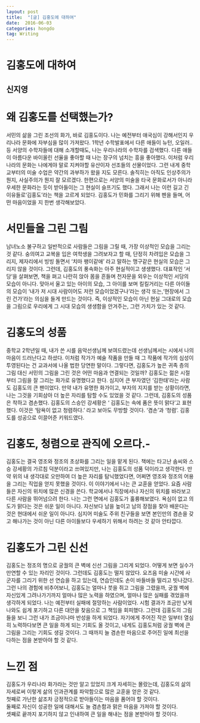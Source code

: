 ```yaml
---  
layout: post  
title:  "[글] 김홍도에 대하여"
date:  2016-06-03   
categories: hongdo   
tag: Writing  
---  
```


# 김홍도에 대하여
## 신지영

# 왜 김홍도를 선택했는가?
서민의 삶을 그린 조선의 화가, 바로 김홍도이다.
나는 예전부터 애국심이 강해서인지 우리나라 문화에 자부심을 많이 가져왔다.
1학년 수학발표에서 다른 애들이 뉴턴, 오일러..등 서양의 수학자들에 대해 소개할때도, 나는 우리나라의 수학자를 검색했다. 다른 애들이 아름다운 바이올린 선율을 좋아할 때 나는 장구의 넘치는 흥을 좋아했다. 이처럼 우리나라의 문화는 나에게야 말로 지켜야할 유산이자 선조들의 선물이었다.
그런 내게 중학교부터의 미술 수업은 약간의 과부하가 왔을 지도 모른다. 솔직히는 아직도 인상주의가 뭔지, 사실주의가 뭔지 잘 모르겠다. 한편으로는 서양의 미술을 타국 문화로서가 아니라 우세한 문화라는 듯이 받아들이는 그 현실이 슬프기도 했다. 그래서 나는 이런 길고 긴 이유들로‘김홍도’라는 책을 고르게 되었다.
김홍도가 민화를 그리기 위해 펜을 들며, 어떤 마음이었을 지 한번 생각해보았다.

# 서민들을 그린 그림
남녀노소 불구하고 일반적으로 사람들은 그림을 그릴 때, 가장 이상적인 모습을 그리는 것 같다. 숭의여고 교복을 입은 여학생을 그려보자고 할 때, 단정히 차려입은 모습을 그리지, 제자리에서 빙빙 돌면서 ‘치마 팽이같애’ 라고 말하는 맹구같은 현실의 모습은 그리지 않을 것이다. 그런데, 김홍도의 풍속화는 아주 현실적이고 생생했다.  대표작인 ‘서당’을 살펴보면, 책을 펴고 나란히 앉아 몸을 흔들며 천자문을 외우는 이상적인 서당의 모습이 아니다. 맞아서 울고 있는 아이의 모습, 그 아이를 보며 킬킬거리는 다른 아이들의 모습이 ‘내가 저 시대 사람이어도 저런 모습이었겠구나’라는 생각 또는,‘현장에서 그린 건가’라는 의심을 들게 만드는 것이다. 즉, 이상적인 모습이 아닌 현실 그대로의 모습을 그림으로 우리에게 그 시대 모습의 생생함을 안겨주는, 그런 가치가 있는 것 같다.

# 김홍도의 성품
중학교 2학년일 때, 내가 쓴 시를 음악선생님께 보여드렸는데 선생님께서는 시에서 나의 마음이 드러난다고 하셨다. 이처럼 작가가 예술 작품을 만들 때 그 작품에 작가의 심성이 투영된다는 건 교과서에 나올 법한 당연한 말이다. 그렇다면, 김홍도가 높은 귀족 층의 그림 대신 서민의 그림을 그린 것은 어떤 마음과 연결되는 것일까? 김홍도는 젊은 시절부터 그림을 잘 그리는 화가로 유명했다고 한다. 심지어 큰 부자였던 ‘김한태’라는 사람도 김홍도의 큰 팬이었다. 만약 내가 유명한 화가이고, 부자의 지지를 받는 상황이라면, 나는 그것을 기회삼아 더 높은 자리를 탐할 수도 있었을 것 같다. 그런데, 김홍도의 성품은 착하고 겸손했다. 김홍도의 스승인 강세황은 ‘ 김홍도는 속에 품은 뜻이 맑다’고 표현했다. 이것은 ‘탐욕이 없고 청렴하다.’ 라고 보아도 무방할 것이다.
‘겸손’과 ‘청렴’.
김홍도를 성공으로 이끌어준 키워드였다.

# 김홍도, 청렴으로 관직에 오르다.-
김홍도는 결국 영조와 정조의 초상화를 그리는 일을 맡게 된다. 책에는 타고난 솜씨와 스승 강세황의 가르침 덕분이라고 쓰여있지만, 나는 김홍도의 성품 덕이라고 생각한다. 만약 위의 내 생각대로 오만하여 더 높은 자리를 탐닉했었다면, 어쩌면 영조와 정조의 어용을 그리는 직업을 얻지 못했을 것이다. 이 이야기에서 나는 큰 교훈을 얻었다. 요즘 사람들은 자신의 위치에 많은 신경을 쓴다. 학교에서나 직장에서나 자신의 위치를 바라보고 다른 사람을 뛰어넘으려 한다. 나는 그런 면에서 김홍도가 훌륭해보였다. 욕심이 없고 의도가 맑다는 것은 쉬운 일이 아니다. 자신보다 남을 높이고 남의 장점을 찾아 배운다는 것은 현대에서 쉬운 일이 아니다. 심지어 미술도 주위 친구들을 보면 본인만의 겸손을 갖고 해나가는 것이 아닌 다른 아이들보다 우세하기 위해서 하려는 것 같아 안타깝다.

# 김홍도가 그린 신선  
김홍도는 정조의 명으로 궁궐의 큰 벽에 신선 그림을 그리게 되었다. 어떻게 보면 실수가 만연할 수 있는 자리인 것이다. 그런데도 김홍도는 떨지 않았다. 요즈음 미술 시간에 사군자를 그리기 위한 선 연습을 하고 있는데, 연습인데도 손이 바들바들 떨리고 빗나갔다. 그런 나의 경험에 비추어보니, 김홍도는 얼마나 붓을 쥐고 그림을 그렸을까, 궁궐 벽에 자신있게 그려나가기까지 얼마나 많은 노력을 하였으며, 얼마나 많은 실패를 겪었을까 생각하게 되었다. 나는 예전부터 실패에 절망하는 사람이었다. 시험 결과가 조금만 낮게 나와도 쉽게 포기하고 다른 대안을 찾음으로 그 책임을 회피했다. 그런데 김홍도의 그림들을 보니 그런 내가 조금이나마 반성을 하게 되었다. 자기에게 주어진 작은 일부터 열심히 노력하다보면 큰 일을 하게 되는 기회도 올 것이고, 내게도 김홍도처럼 궁궐 벽에 큰 그림을 그리는 기회도 생길 것이다. 그 때까지 늘 겸손한 마음으로 주어진 일에 최선을 다하는 점을 본받아야 할 것 같다.  

# 느낀 점   
김홍도가 우리나라 화가라는 것만 알고 있었지 크게 자세히는 몰랐는데, 김홍도의 삶의 자세로써 이렇게 삶의 인과관계를 파악함으로 많은 교훈을 얻은 것 같다.   
첫째로 가난한 삶조차 긍정적으로 받아들이는 마음을 품어야 할 것이다.  
둘째로 자신이 성공한 일에 대해서도 늘 겸손함과 맑은 마음을 가져야 할 것이다.  
셋째로 끝까지 포기하지 않고 인내하여 큰 일을 해내는 점을 본받아야 할 것이다.  
